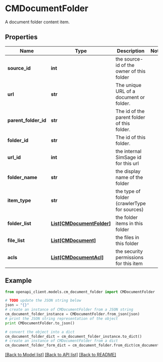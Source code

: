 # CMDocumentFolder

A document folder content item.

## Properties
Name | Type | Description | Notes
------------ | ------------- | ------------- | -------------
**source_id** | **int** | the source-id of the owner of this folder | 
**url** | **str** | The unique URL of a document or folder. | 
**parent_folder_id** | **str** | The id of the parent folder of this folder. | 
**folder_id** | **str** | The id of this folder. | 
**url_id** | **int** | the internal SimSage id for this url | 
**folder_name** | **str** | the display name of the folder | 
**item_type** | **str** | the type of folder (crawlerType for sources) | 
**folder_list** | [**List[CMDocumentFolder]**](CMDocumentFolder.md) | the folder items in this folder | 
**file_list** | [**List[CMDocument]**](CMDocument.md) | the files in this folder | 
**acls** | [**List[CMDocumentAcl]**](CMDocumentAcl.md) | the security permissions for this item | 

## Example

```python
from openapi_client.models.cm_document_folder import CMDocumentFolder

# TODO update the JSON string below
json = "{}"
# create an instance of CMDocumentFolder from a JSON string
cm_document_folder_instance = CMDocumentFolder.from_json(json)
# print the JSON string representation of the object
print CMDocumentFolder.to_json()

# convert the object into a dict
cm_document_folder_dict = cm_document_folder_instance.to_dict()
# create an instance of CMDocumentFolder from a dict
cm_document_folder_form_dict = cm_document_folder.from_dict(cm_document_folder_dict)
```
[[Back to Model list]](../README.md#documentation-for-models) [[Back to API list]](../README.md#documentation-for-api-endpoints) [[Back to README]](../README.md)


